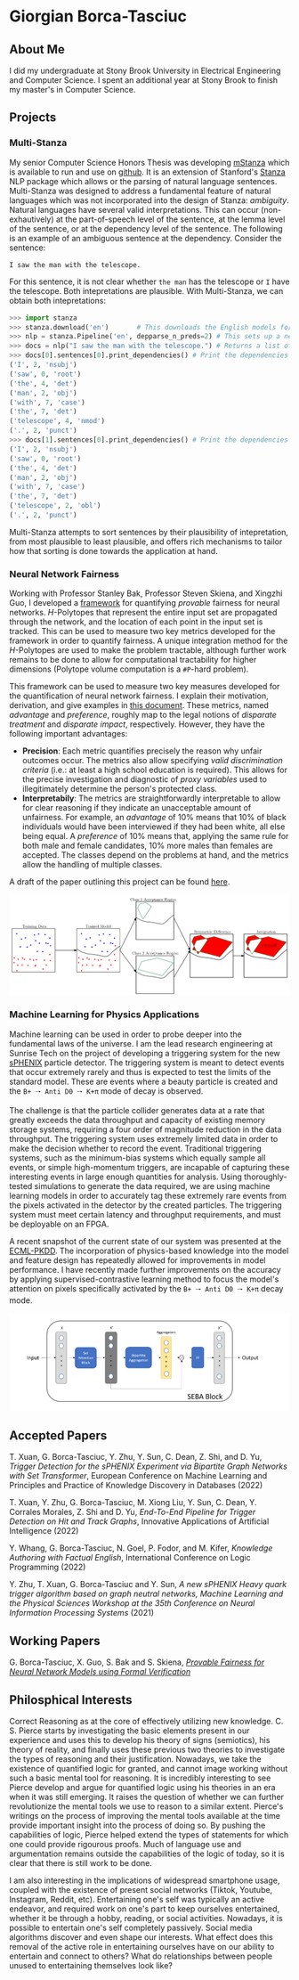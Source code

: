# Giorgian Borca-Tasciuc

## About Me
I did my undergraduate at Stony Brook University in Electrical Engineering and Computer Science. I spent an additional year at Stony Brook to finish my master's in Computer Science.

## Projects

### Multi-Stanza
My senior Computer Science Honors Thesis was developing [mStanza](https://arxiv.org/abs/2208.03094) which is available to run and use on [github](https://github.com/giorgianb/multi-stanza). It is an extension of Stanford's [Stanza](https://github.com/stanfordnlp/stanza) NLP package which allows or the parsing of natural language sentences. Multi-Stanza was designed to address a fundamental feature of natural languages which was not incorporated into the design of Stanza: *ambiguity*. Natural languages have several valid interpretations. This can occur (non-exhautively) at the part-of-speech level of the sentence, at the lemma level of the sentence, or at the dependency level of the sentence. The following is an example of an ambiguous sentence at the dependency.
Consider the sentence:
````
I saw the man with the telescope.
````
For this sentence, it is not clear whether `the man` has the telescope or `I` have the telescope. Both intepretations are plausible. With Multi-Stanza, we can obtain both intepretations:
```python
>>> import stanza
>>> stanza.download('en')       # This downloads the English models for the neural pipeline
>>> nlp = stanza.Pipeline('en', depparse_n_preds=2) # This sets up a neural pipeline in English. It generates two results at the dependency parsing level.
>>> docs = nlp("I saw the man with the telescope.") # Returns a list of documents, each containing an interpretation of the sentence
>>> docs[0].sentences[0].print_dependencies() # Print the dependencies of the first interpretation. The man has the telescope
('I', 2, 'nsubj')
('saw', 0, 'root')
('the', 4, 'det')
('man', 2, 'obj')
('with', 7, 'case')
('the', 7, 'det')
('telescope', 4, 'nmod')
('.', 2, 'punct')
>>> docs[1].sentences[0].print_dependencies() # Print the dependencies of the second interpretation. I have the telescope!
('I', 2, 'nsubj')
('saw', 0, 'root')
('the', 4, 'det')
('man', 2, 'obj')
('with', 7, 'case')
('the', 7, 'det')
('telescope', 2, 'obl')
('.', 2, 'punct')
```

Multi-Stanza attempts to sort sentences by their plausibility of intepretation, from most plausible to least plausible, and offers rich mechanisms to tailor how that sorting is done towards the application at hand.


### Neural Network Fairness
Working with Professor Stanley Bak, Professor Steven Skiena, and Xingzhi Guo, I developed a [framework](https://github.com/giorgianb/nn_fairness) for quantifying *provable* fairness for neural networks. *H*-Polytopes that represent the entire input set are propagated through the network, and the location of each point in the input set is tracked. This can be used to measure two key metrics developed for the framework in order to quantify fairness. A unique integration method for the *H*-Polytopes are used to make the problem tractable, although further work remains to be done to allow for computational tractability for higher dimensions (Polytope volume computation is a `#P`-hard problem).

This framework can be used to measure two key measures developed for the quantification of neural network fairness. I explain their motivation, derivation, and give examples in [this document](https://github.com/giorgianb/giorgianb.github.io/blob/main/docs/fairness-exploration.pdf). These metrics, named *advantage* and *preference*, roughly map to the legal notions of *disparate treatment* and *disparate impact*, respectively. However, they have the following important advantages:

- **Precision**: Each metric quantifies precisely the reason why unfair outcomes occur. The metrics also allow specifying *valid discrimination criteria* (i.e.: at least a high school education is required). This allows for the precise investigation and diagnostic of *proxy variables* used to illegitimately determine the person's protected class. 
- **Interpretabily**: The metrics are straightforwardly interpretable to allow for clear reasoning if they indicate an unacceptable amount of unfairness. For example, an *advantage* of 10% means that 10% of black individuals would have been interviewed if they had been white, all else being equal. A *preference* of 10% means that, applying the same rule for both male and female candidates, 10% more males than females are accepted. The classes depend on the problems at hand, and the metrics allow the handling of multiple classes.

A draft of the paper outlining this project can be found [here](https://github.com/giorgianb/giorgianb.github.io/blob/main/docs/Provable_Fairness_for_Neural_Network_Models_using_Formal_Verification.pdf).

<img src="figs/fairness-architecture.png">

### Machine Learning for Physics Applications
Machine learning can be used in order to probe deeper into the fundamental laws of the universe. I am the lead research engineering at Sunrise Tech on the project of developing a triggering system for the new [sPHENIX](https://www.sphenix.bnl.gov/) particle detector. The triggering system is meant to detect events that occur extremely rarely and thus is expected to test the limits of the standard model. These are events  where a beauty particle is created and the `B+ 🠒 Anti D0 🠒 K+π` mode of decay is observed. 

The challenge is that the particle collider generates data at a rate that greatly exceeds the data throughput and capacity of existing memory storage systems, requiring a four order of magnitude reduction in the data throughput. The triggering system uses extremely limited data in order to make the decision whether to record the event. Traditional triggering systems, such as the minimum-bias systems which equally sample all events, or simple high-momentum triggers, are incapable of capturing these interesting events in large enough quantities for analysis. Using thoroughly-tested simulations to generate the data required, we are using machine learning models in order to accurately tag these extremely rare events from the pixels activated in the detector by the created particles. The triggering system must meet certain latency and throughput requirements, and must be deployable on an FPGA. 
 
A recent snapshot of the current state of our system was presented at the [ECML-PKDD](https://2022.ecmlpkdd.org/wp-content/uploads/2022/09/sub_1256.pdf). The incorporation of physics-based knowledge into the model and feature design has repeatedly allowed for improvements in model performance. I have recently made further improvements on the accuracy by applying supervised-contrastive learning method to focus the model's attention on pixels specifically activated by the `B+ 🠒 Anti D0 🠒 K+π` decay mode.

<img src="figs/seba_block.png">

## Accepted Papers
T. Xuan, G. Borca-Tasciuc, Y. Zhu, Y. Sun, C. Dean, Z. Shi, and D. Yu, *Trigger Detection for the sPHENIX Experiment via Bipartite Graph Networks with Set Transformer*, European Conference on Machine Learning and Principles and Practice of Knowledge Discovery in Databases  (2022)

T. Xuan, Y. Zhu, G. Borca-Tasciuc, M. Xiong Liu, Y. Sun, C. Dean, Y. Corrales Morales, Z. Shi and D. Yu, *End-To-End Pipeline for Trigger Detection on Hit and Track Graphs*, Innovative Applications of Artificial Intelligence (2022)

Y. Whang, G. Borca-Tasciuc, N. Goel, P. Fodor, and M. Kifer, *Knowledge Authoring with Factual English*, International Conference on Logic Programming (2022)

Y. Zhu, T. Xuan, G. Borca-Tasciuc and Y. Sun, *A new sPHENIX Heavy quark trigger algorithm based on graph neutral networks, Machine Learning and the Physical Sciences Workshop at the 35th Conference on Neural Information Processing Systems* (2021)

## Working Papers
G. Borca-Tasciuc, X. Guo, S. Bak and S. Skiena, [*Provable Fairness for Neural Network Models using Formal Verification*](https://github.com/giorgianb/giorgianb.github.io/blob/main/doc/Provable_Fairness_for_Neural_Network_Models_using_Formal_Verification.pdf)

## Philosphical Interests
Correct Reasoning as at the core of effectively utilizing new knowledge. C. S. Pierce starts by investigating the basic elements present in our experience and uses this to develop his theory of signs (semiotics), his theory of reality, and finally uses these previous two theories to investigate the types of reasoning and their justification. Nowadays, we take the existence of quantified logic for granted, and cannot image working without such a basic mental tool for reasoning. It is incredibly interesting to see Pierce develop and argue for quantified logic using his theories in an era when it was still emerging. It raises the question of whether we can further revolutionize the mental tools we use to reason to a similar extent. Pierce's writings on the process of improving the mental tools available at the time provide important insight into the process of doing so. By pushing the capabilities of logic, Pierce helped extend the types of statements for which one could provide rigourous proofs. Much of language use and argumentation remains outside the capabilities of the logic of today, so it is clear that there is still work to be done.

I am also interesting in the implications of widespread smartphone usage, coupled with the existence of present social networks (Tiktok, Youtube, Instagram, Reddit, etc). Entertaining one's self was typically an active endeavor, and required work on one's part to keep ourselves entertained, whether it be through a hobby, reading, or social activities. Nowadays, it is possible to entertain one's self completely passively. Social media algorithms discover and even shape our interests. What effect does this removal of the active role in entertaining ourselves have on our ability to entertain and connect to others? What do relationships between people unused to entertaining themselves look like?
